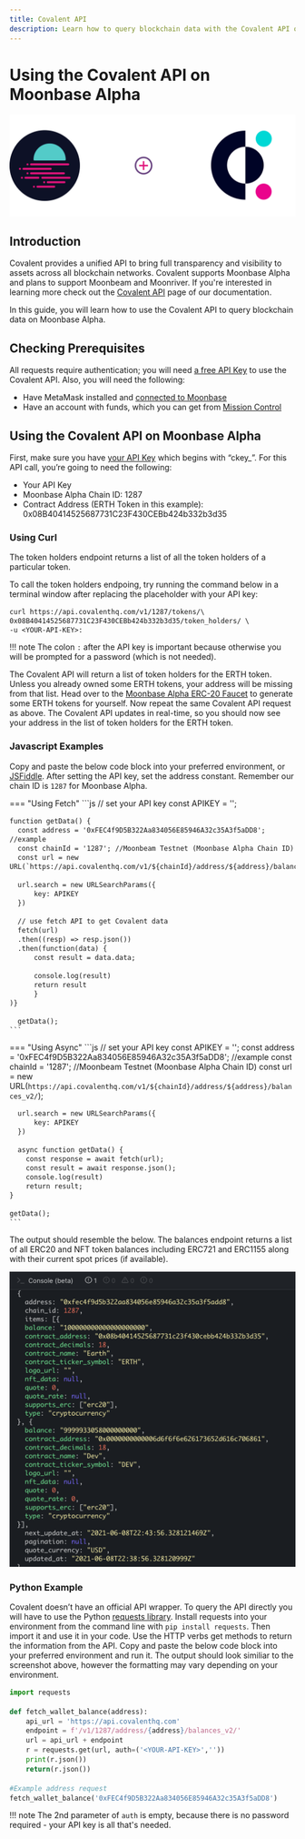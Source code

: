 ```yaml
---
title: Covalent API
description: Learn how to query blockchain data with the Covalent API on the Moonbeam Network.
---
```


# Using the Covalent API on Moonbase Alpha

![The Graph on Moonbeam](/images/covalent/covalentbannerimage.png)

## Introduction

Covalent provides a unified API to bring full transparency and visibility to assets across all blockchain networks. Covalent supports Moonbase Alpha and plans to support Moonbeam and Moonriver. If you're interested in learning more check out the [Covalent API](/builders/integrations/indexers/covalent-api/) page of our documentation.

In this guide, you will learn how to use the Covalent API to query blockchain data on Moonbase Alpha.

## Checking Prerequisites

All requests require authentication; you will need [a free API Key](https://www.covalenthq.com/platform/#/auth/register/) to use the Covalent API. 
Also, you will need the following:

 - Have MetaMask installed and [connected to Moonbase](/getting-started/moonbase/metamask/)
 - Have an account with funds, which you can get from [Mission Control](/builders/getting-started/moonbase-alpha/#get-tokens)

## Using the Covalent API on Moonbase Alpha

First, make sure you have [your API Key](https://www.covalenthq.com/platform/#/auth/register/) which begins with “ckey_”. For this API call, you’re going to need the following: 

 - Your API Key
 - Moonbase Alpha Chain ID: 1287
 - Contract Address (ERTH Token in this example): 0x08B40414525687731C23F430CEBb424b332b3d35

### Using Curl

The token holders endpoint returns a list of all the token holders of a particular token.

To call the token holders endpoing, try running the command below in a terminal window after replacing the placeholder with your API key:

```
curl https://api.covalenthq.com/v1/1287/tokens/\
0x08B40414525687731C23F430CEBb424b332b3d35/token_holders/ \
-u <YOUR-API-KEY>:
```

!!! note
    The colon `:` after the API key is important because otherwise you will be prompted for a password (which is not needed).


The Covalent API will return a list of token holders for the ERTH token. Unless you already owned some ERTH tokens, your address will be missing from that list. Head over to the [Moonbase Alpha ERC-20 Faucet](https://moonbase-minterc20.netlify.app/) to generate some ERTH tokens for yourself. Now repeat the same Covalent API request as above. The Covalent API updates in real-time, so you should now see your address in the list of token holders for the ERTH token.

### Javascript Examples
Copy and paste the below code block into your preferred environment, or [JSFiddle](https://jsfiddle.net/). After setting the API key, set the address constant. Remember our chain ID is `1287` for Moonbase Alpha.

=== "Using Fetch"
    ```js
      // set your API key
    const APIKEY = '<YOUR-API-KEY>';

    function getData() {
      const address = '0xFEC4f9D5B322Aa834056E85946A32c35A3f5aDD8'; //example
      const chainId = '1287'; //Moonbeam Testnet (Moonbase Alpha Chain ID)
      const url = new URL(`https://api.covalenthq.com/v1/${chainId}/address/${address}/balances_v2/`);
      
      url.search = new URLSearchParams({
          key: APIKEY
      })

      // use fetch API to get Covalent data
      fetch(url)
      .then((resp) => resp.json())
      .then(function(data) {
          const result = data.data;
    
          console.log(result)
          return result
          }
    )}

      getData();
    ```

=== "Using Async"
    ```js
      // set your API key
      const APIKEY = '<YOUR-API-KEY>';
    const address = '0xFEC4f9D5B322Aa834056E85946A32c35A3f5aDD8'; //example
    const chainId = '1287'; //Moonbeam Testnet (Moonbase Alpha Chain ID)
    const url = new URL(`https://api.covalenthq.com/v1/${chainId}/address/${address}/balances_v2/`);

      url.search = new URLSearchParams({
          key: APIKEY
      })

      async function getData() {
        const response = await fetch(url);
        const result = await response.json();
        console.log(result)
        return result;
    }

    getData();
    ```

The output should resemble the below. The balances endpoint returns a list of all ERC20 and NFT token balances including ERC721 and ERC1155 along with their current spot prices (if available).

![Javascript Console Output](/images/covalent/covalentjs.png)

### Python Example

Covalent doesn’t have an official API wrapper. To query the API directly you will have to use the Python [requests library](https://pypi.org/project/requests/). Install requests into your environment from the command line with `pip install requests`. Then import it and use it in your code. Use the HTTP verbs get methods to return the information from the API. Copy and paste the below code block into your preferred environment and run it. The output should look similiar to the screenshot above, however the formatting may vary depending on your environment.

```python
import requests

def fetch_wallet_balance(address):
	api_url = 'https://api.covalenthq.com'
    endpoint = f'/v1/1287/address/{address}/balances_v2/'
    url = api_url + endpoint
    r = requests.get(url, auth=('<YOUR-API-KEY>',''))
    print(r.json())
    return(r.json())

#Example address request
fetch_wallet_balance('0xFEC4f9D5B322Aa834056E85946A32c35A3f5aDD8')

```

!!! note
    The 2nd parameter of `auth` is empty, because there is no password required - your API key is all that's needed.



